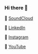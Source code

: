 ### Hi there 👋

🎵 [SoundCloud](https://soundcloud.com/berrutti/)

🔗 [LinkedIn](https://www.linkedin.com/in/berrutti/)

📸 [Instagram](https://www.instagram.com/berrutti__/)

🎥 [YouTube](https://www.youtube.com/@berrutti_)